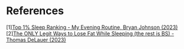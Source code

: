# References
[1][Top 1% Sleep Ranking - My Evening Routine, Bryan Johnson (2023)](https://www.youtube.com/watch?v=Z7veiyN4LqU)
[2][The ONLY Legit Ways to Lose Fat While Sleeping (the rest is BS) - Thomas DeLauer (2023)](https://www.youtube.com/watch?v=oYntYBifmuI)
